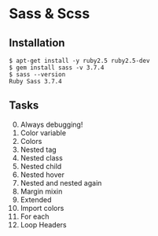 # Sass & Scss
## Installation
```
$ apt-get install -y ruby2.5 ruby2.5-dev
$ gem install sass -v 3.7.4
$ sass --version
Ruby Sass 3.7.4
```
## Tasks
0. Always debugging!
1. Color variable
2. Colors
3. Nested tag
4. Nested class
5. Nested child
6. Nested hover
7. Nested and nested again
8. Margin mixin
9. Extended
10. Import colors
11. For each
12. Loop Headers 
